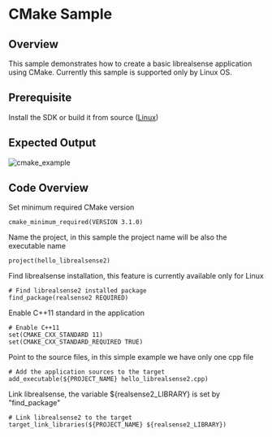 # CMake Sample

## Overview

This sample demonstrates how to create a basic librealsense application using CMake.
Currently this sample is supported only by Linux OS.

## Prerequisite
Install the SDK or build it from source  ([Linux](https://github.com/IntelRealSense/librealsense/blob/master/doc/distribution_linux.md))

## Expected Output
![cmake_example](https://user-images.githubusercontent.com/18511514/48919868-06bb9400-ee9e-11e8-9c93-5bca41d5954c.PNG)

## Code Overview 

Set minimum required CMake version
```
cmake_minimum_required(VERSION 3.1.0)
```

Name the project, in this sample the project name will be also the executable name
```
project(hello_librealsense2)
```

Find librealsense installation, this feature is currently available only for Linux 
```
# Find librealsense2 installed package
find_package(realsense2 REQUIRED)
```

Enable C++11 standard in the application
```
# Enable C++11
set(CMAKE_CXX_STANDARD 11)
set(CMAKE_CXX_STANDARD_REQUIRED TRUE)
```

Point to the source files, in this simple example we have only one cpp file
```
# Add the application sources to the target
add_executable(${PROJECT_NAME} hello_librealsense2.cpp)
```

Link librealsense, the variable ${realsense2_LIBRARY} is set by "find_package"
```
# Link librealsense2 to the target
target_link_libraries(${PROJECT_NAME} ${realsense2_LIBRARY})
```

